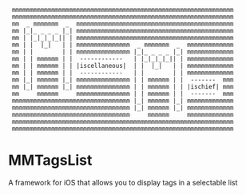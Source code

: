      mmmmmmmmmmmmmmmmmmmmmmmmmmmmmmmmmmmmmmmmmmmmmmmmmmmmmmmmmmmmmm
     mmmmmmmmmmmmmmmmmmmmmmmmmmmmmmmmmmmmmmmmmmmmmmmmmmmmmmmmmmmmmm
     mm  _ mmmmmmm  _  mmmmmmmmmmmmmmmmmmmmmmmmmmmmmmmmmmmmmmmmmmmm
     mm |_|_ _ _ _ |_| mmmmmmmmmmmmmmmmmmmmmmmmmmmmmmmmmmmmmmmmmmmm
     mm | |_|_|_|_|| | mmmmmmmmmmmmmmmmmmmmmmmmmmmmmmmmmmmmmmmmmmmm
     mm | |  |_|   | | mmmmmmmmmmmmmmm  _ mmmmmmm  _  mmmmmmmmmmmmm
     mm | |        | | mmmmmmmmmmmmmmm |_|_ _ _ _ |_| mmmmmmmmmmmmm
     mm | | mmmmmm | |  ------------   | |_|_|_|_|| | mmmmmmmmmmmmm
     mm | | mmmmmm | | |iscellaneous|  | |  |_|   | | mmmmmmmmmmmmm
     mm | | mmmmmm | |  ------------   | |        | | mmmmmmmmmmmmm
     mm |_| mmmmmm |_| mmmmmmmmmmmmmmm | | mmmmmm | |  -------  mmm
     mm |_| mmmmmm |_| mmmmmmmmmmmmmmm | | mmmmmm | | |ischief| mmm
     mm     mmmmmm     mmmmmmmmmmmmmmm | | mmmmmm | |  -------  mmm
     mmmmmmmmmmmmmmmmmmmmmmmmmmmmmmmmm |_| mmmmmm |_| mmmmmmmmmmmmm
     mmmmmmmmmmmmmmmmmmmmmmmmmmmmmmmmm |_| mmmmmm |_| mmmmmmmmmmmmm
     mmmmmmmmmmmmmmmmmmmmmmmmmmmmmmmmm     mmmmmm     mmmmmmmmmmmmm
     mmmmmmmmmmmmmmmmmmmmmmmmmmmmmmmmmmmmmmmmmmmmmmmmmmmmmmmmmmmmmm
     mmmmmmmmmmmmmmmmmmmmmmmmmmmmmmmmmmmmmmmmmmmmmmmmmmmmmmmmmmmmmm



MMTagsList
==========

A framework for iOS that allows you to display tags in a selectable list
